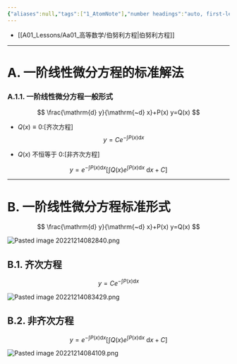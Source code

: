 ```yaml
---
{"aliases":null,"tags":["1_AtomNote"],"number headings":"auto, first-level 1, max 6, A.1.","Created-Date":"2022-12-14 08:09:03","Modified-Date":"2023-02-14 19:08:29","dg-publish":true,"permalink":"/A01_Lessons/Aa01_高等数学/一阶线性微分方程/","dgPassFrontmatter":true}
---
```





- [[A01_Lessons/Aa01_高等数学/伯努利方程\|伯努利方程]]



---

# A. 一阶线性微分方程的标准解法


### A.1.1. 一阶线性微分方程一般形式

$$
\frac{\mathrm{d} y}{\mathrm{~d} x}+P(x) y=Q(x)
$$


- $Q(x)\equiv 0$:[齐次方程]
$$
y=C e^{-\int P(x) \mathrm{d} x}
$$


- $Q(x)$ 不恒等于 0:[非齐次方程]
  
$$
y=e^{-\int P(x) \mathrm{d} x}\left[\int Q(x) e^{\int P(x) \mathrm{d} x} \mathrm{~d} x+C\right]
$$


---


# B. 一阶线性微分方程标准形式


$$
\frac{\mathrm{d} y}{\mathrm{~d} x}+P(x) y=Q(x)
$$



![Pasted image 20221214082840.png](/img/user/Z02_ObFiles/Attachments/Pasted%20image%2020221214082840.png)



## B.1. 齐次方程


$$
y=C e^{-\int P(x) \mathrm{d} x}
$$




![Pasted image 20221214083429.png](/img/user/Z02_ObFiles/Attachments/Pasted%20image%2020221214083429.png)




## B.2. 非齐次方程


$$
y=e^{-\int P(x) \mathrm{d} x}\left[\int Q(x) e^{\int P(x) \mathrm{d} x} \mathrm{~d} x+C\right]
$$



![Pasted image 20221214084109.png](/img/user/Z02_ObFiles/Attachments/Pasted%20image%2020221214084109.png)






​	





